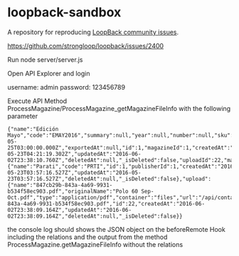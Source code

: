 # loopback-sandbox

A repository for reproducing [LoopBack community issues][wiki-issues].

[wiki-issues]: https://github.com/strongloop/loopback/wiki/Reporting-issues

https://github.com/strongloop/loopback/issues/2400

Run node server/server.js

Open API Explorer and login

username: admin
password: 123456789

Execute API Method ProcessMagazine/ProcessMagazine_getMagazineFileInfo with the following parameter

```
{"name":"Edición Mayo","code":"EMAY2016","summary":null,"year":null,"number":null,"sku":null,"free":false,"releaseAt":"2016-05-25T03:00:00.000Z","exportedAt":null,"id":1,"magazineId":1,"createdAt":"2016-05-23T04:21:19.302Z","updatedAt":"2016-06-02T23:38:10.760Z","deletedAt":null,"_isDeleted":false,"uploadId":22,"magazine":{"name":"Parati","code":"PRTI","id":1,"publisherId":1,"createdAt":"2016-05-23T03:57:16.527Z","updatedAt":"2016-05-23T03:57:16.527Z","deletedAt":null,"_isDeleted":false},"upload":{"name":"847cb29b-843a-4a69-9931-b534f58ec903.pdf","originalName":"Polo 60 Sep-Oct.pdf","type":"application/pdf","container":"files","url":"/api/containers/files/download/847cb29b-843a-4a69-9931-b534f58ec903.pdf","id":22,"createdAt":"2016-06-02T23:38:09.164Z","updatedAt":"2016-06-02T23:38:09.164Z","deletedAt":null,"_isDeleted":false}}

```

the console log should shows the JSON object on the beforeRemote Hook including the relations and the output from the method ProcessMagazine.getMagazineFileInfo without the relations